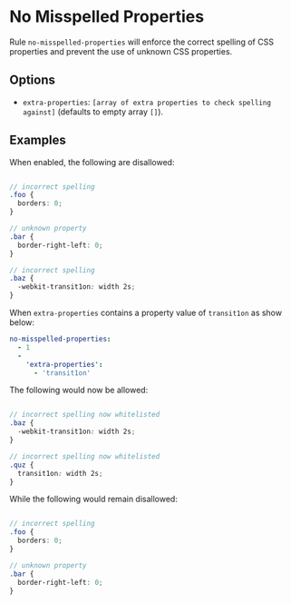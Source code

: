 # No Misspelled Properties

Rule `no-misspelled-properties` will enforce the correct spelling of CSS properties and prevent the use of unknown CSS properties.

## Options

* `extra-properties`: `[array of extra properties to check spelling against]` (defaults to empty array `[]`).

## Examples

When enabled, the following are disallowed:

```scss

// incorrect spelling
.foo {
  borders: 0;
}

// unknown property
.bar {
  border-right-left: 0;
}

// incorrect spelling
.baz {
  -webkit-transit1on: width 2s;
}
```


When `extra-properties` contains a property value of `transit1on` as show below:

```yaml
no-misspelled-properties:
  - 1
  -
    'extra-properties':
      - 'transit1on'
```

The following would now be allowed:

```scss

// incorrect spelling now whitelisted
.baz {
  -webkit-transit1on: width 2s;
}

// incorrect spelling now whitelisted
.quz {
  transit1on: width 2s;
}
```

While the following would remain disallowed:

```scss

// incorrect spelling
.foo {
  borders: 0;
}

// unknown property
.bar {
  border-right-left: 0;
}

```
